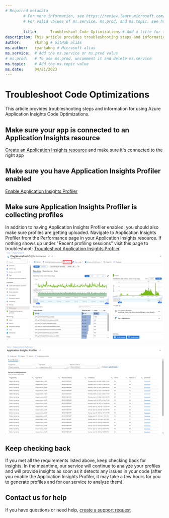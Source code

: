 ```yaml
---
# Required metadata
		# For more information, see https://review.learn.microsoft.com/en-us/help/platform/learn-editor-add-metadata?branch=main
		# For valid values of ms.service, ms.prod, and ms.topic, see https://review.learn.microsoft.com/en-us/help/platform/metadata-taxonomies?branch=main

		title:      Troubleshoot Code Optimizations # Add a title for the browser tab
description: This article provides troubleshooting steps and information for using Azure Application Insights Code Optimizations # Add a meaningful description for search results
author:      rkahng # GitHub alias
ms.author:   ryankahng # Microsoft alias
ms.service:  # Add the ms.service or ms.prod value
# ms.prod:   # To use ms.prod, uncomment it and delete ms.service
ms.topic:    # Add the ms.topic value
ms.date:     04/21/2023
---
```


# Troubleshoot Code Optimizations

This article provides troubleshooting steps and information for using Azure Application Insights Code Optimizations.
## Make sure your app is connected to an Application Insights resource

[Create an Application Insights resource](/azure/azure-monitor/app/create-workspace-resource) and make sure it's connected to the right app
## Make sure you have Application Insights Profiler enabled

[Enable Application Insights Profiler](/azure/azure-monitor/profiler/profiler-overview)
## Make sure Application Insights Profiler is collecting profiles

In addition to having Application Insights Profiler enabled, you should also make sure profiles are getting uploaded. Navigate to Application Insights Profiler from the Performance page in your Application Insights resource. If nothing shows up under "Recent profiling sessions" visit this page to troubleshoot: [Troubleshoot Application Insights Profiler](/troubleshoot/azure/azure-monitor/app-insights/profiler-troubleshooting)![User's image](image2.png)

![User's image](media/profiler-troubleshooting/image.png)

## Keep checking back

If you met all the requirements listed above, keep checking back for insights. In the meantime, our service will continue to analyze your profiles and will provide insights as soon as it detects any issues in your code (after you enable the Application Insights Profiler, it may take a few hours for you to generate profiles and for our service to analyze them).
## Contact us for help

If you have questions or need help, [create a support request](https://ms.portal.azure.com/#blade/Microsoft_Azure_Support/HelpAndSupportBlade/overview?DMC=troubleshoot)
